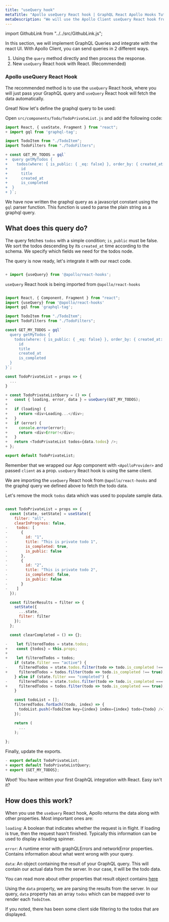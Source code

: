 ```yaml
---
title: "useQuery hook"
metaTitle: "Apollo useQuery React hook | GraphQL React Apollo Hooks Tutorial"
metaDescription: "We will use the Apollo Client useQuery React hook from @apollo/react-hooks to make GraphQL queries"
---
```


import GithubLink from "../../src/GithubLink.js";

In this section, we will implement GraphQL Queries and integrate with the react UI.
With Apollo Client, you can send queries in 2 different ways.

1. Using the `query` method directly and then process the response.
2. New `useQuery` React hook with React. (Recommended)

### Apollo useQuery React Hook
The recommended method is to use the `useQuery` React hook, where you will just pass your GraphQL query and `useQuery` React hook will fetch the data automatically.

Great! Now let's define the graphql query to be used:

Open `src/components/Todo/TodoPrivateList.js` and add the following code:

<GithubLink link="https://github.com/hasura/learn-graphql/blob/master/tutorials/frontend/react-apollo-hooks/app-final/src/components/Todo/TodoPrivateList.js" text="src/components/Todo/TodoPrivateList.js" />

```javascript
import React, { useState, Fragment } from "react";
+ import gql from 'graphql-tag';

import TodoItem from "./TodoItem";
import TodoFilters from "./TodoFilters";

+ const GET_MY_TODOS = gql`
+  query getMyTodos {
+    todos(where: { is_public: { _eq: false} }, order_by: { created_at: desc }) {
+      id
+      title
+      created_at
+      is_completed
+  }
+ }`;
```

We have now written the graphql query as a javascript constant using the `gql` parser function. This function is used to parse the plain string as a graphql query.

What does this query do? 
------------------------
The query fetches `todos` with a simple condition; `is_public` must be false. We sort the todos descending by its `created_at` time according to the schema. We specify which fields we need for the todos node.

The query is now ready, let's integrate it with our react code.

```javascript

+ import {useQuery} from '@apollo/react-hooks';

```

`useQuery` React hook is being imported from `@apollo/react-hooks`

```javascript

import React, { Component, Fragment } from "react";
import {useQuery} from '@apollo/react-hooks'
import gql from 'graphql-tag';

import TodoItem from "./TodoItem";
import TodoFilters from "./TodoFilters";

const GET_MY_TODOS = gql`
  query getMyTodos {
    todos(where: { is_public: { _eq: false} }, order_by: { created_at: desc }) {
      id
      title
      created_at
      is_completed
  }
}`;

const TodoPrivateList = props => {
  ...
}

+ const TodoPrivateListQuery = () => {
+   const { loading, error, data } = useQuery(GET_MY_TODOS);
+ 
+   if (loading) {
+     return <div>Loading...</div>;
+   }
+   if (error) {
+     console.error(error);
+     return <div>Error!</div>;
+   }
+   return <TodoPrivateList todos={data.todos} />;
+ };

export default TodoPrivateList;
```

Remember that we wrapped our App component with `<ApolloProvider>` and passed `client` as a prop. `useQuery` React hook is using the same client. 

We are importing the `useQuery` React hook from `@apollo/react-hooks` and the graphql query we defined above to fetch the todo data.

Let's remove the mock `todos` data which was used to populate sample data.

```javascript

const TodoPrivateList = props => {
  const [state, setState] = useState({
    filter: "all",
    clearInProgress: false,
-    todos: [
-      {
-        id: "1",
-        title: "This is private todo 1",
-        is_completed: true,
-        is_public: false
-      },
-      {
-        id: "2",
-        title: "This is private todo 2",
-        is_completed: false,
-        is_public: false
-      }
-    ]
  });

  const filterResults = filter => {
    setState({
      ...state,
      filter: filter
    });
  };

  const clearCompleted = () => {};

-    let filteredTodos = state.todos;
+    const {todos} = this.props;
+
+    let filteredTodos = todos;
    if (state.filter === "active") {
-     filteredTodos = state.todos.filter(todo => todo.is_completed !== true);
+     filteredTodos = todos.filter(todo => todo.is_completed !== true);
    } else if (state.filter === "completed") {
-     filteredTodos = state.todos.filter(todo => todo.is_completed === true);
+     filteredTodos = todos.filter(todo => todo.is_completed === true);
    }

    const todoList = [];
    filteredTodos.forEach((todo, index) => {
      todoList.push(<TodoItem key={index} index={index} todo={todo} />);
    });

    return (
      ...
    );
  
};

```

Finally, update the exports.

```javascript
- export default TodoPrivateList;
+ export default TodoPrivateListQuery;
+ export {GET_MY_TODOS};
```

Woot! You have written your first GraphQL integration with React. Easy isn't it?

How does this work?
-------------------
When you use the `useQuery` React hook, Apollo returns the data along with other properties. Most important ones are:

`loading`: A boolean that indicates whether the request is in flight. If loading is true, then the request hasn't finished. Typically this information can be used to display a loading spinner.

`error`: A runtime error with graphQLErrors and networkError properties. Contains information about what went wrong with your query.

`data`: An object containing the result of your GraphQL query. This will contain our actual data from the server. In our case, it will be the todo data.

You can read more about other properties that result object contains [here](https://www.apollographql.com/docs/react/essentials/queries/#result)

Using the `data` property, we are parsing the results from the server. In our query, `data` property has an array `todos` which can be mapped over to render each `TodoItem`.

If you noted, there has been some client side filtering to the todos that are displayed.
